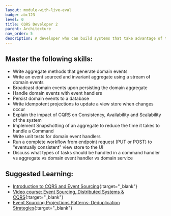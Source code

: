 ```yaml
---
layout: module-with-live-eval
badge: abc123
level: 0
title: CQRS Developer 2
parent: Architecture
nav_order: 5
description: A developer who can build systems that take advantage of the segregation of commands and queries, including event sourcing.
---
```


## Master the following skills:

- Write aggregate methods that generate domain events
- Write an event sourced and invariant aggregate using a stream of domain events
- Broadcast domain events upon persisting the domain aggregate
- Handle domain events with event handlers
- Persist domain events to a database
- Write idempotent projections to update a view store when changes occur
- Explain the impact of CQRS on Consistency, Availability and Scalability
  of the system
- Implement Snapshotting of an aggregate to reduce the time it takes
  to handle a Command
- Write unit tests for domain event handlers
- Run a complete workflow from endpoint request (PUT or POST) to "eventually consistent" view store to the UI
- Discuss what types of tasks should be handled in a command handler vs aggregate vs domain event handler vs domain service

## Suggested Learning:

- [Introduction to CQRS and Event Sourcing](https://eventsourcery.com/){:target="\_blank"}
- [Video course: Event Sourcing, Distributed Systems & CQRS](https://www.youtube.com/playlist?list=PLEV9ul4qfGOZ5gWIPMlFGMUpenSs1EvxZ){:target="\_blank"}
- [Event Sourcing Projections Patterns: Deduplication Strategies](https://domaincentric.net/blog/event-sourcing-projection-patterns-deduplication-strategies){:target="\_blank"}
